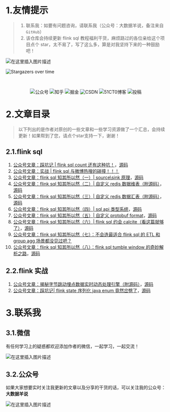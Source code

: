 # 1.友情提示

> 1. 联系我：如要有问题咨询，请联系我（公众号：大数据羊说，备注来自`GitHub`）
> 2. 该仓库会持续更新 flink sql 教程福利干货，麻烦路过的各位亲给这个项目点个 star，太不易了，写了这么多，算是对我坚持下来的一种鼓励吧！

![在这里插入图片描述](https://raw.githubusercontent.com/yangyichao-mango/yangyichao-mango.github.io/master/1631459281928.png)

![Stargazers over time](https://starchart.cc/yangyichao-mango/flink-study.svg)

<br>
<p align="center">
    <a href="#32公众号" style="text-decoration:none;">
        <img src="https://img.shields.io/badge/WeChat-%E5%85%AC%E4%BC%97%E5%8F%B7-green" alt="公众号" />
    </a>
    <a href="https://www.zhihu.com/people/onemango" target="_blank" style="text-decoration:none;">
        <img src="https://img.shields.io/badge/zhihu-%E7%9F%A5%E4%B9%8E-blue" alt="知乎" />
    </a>
    <a href="https://juejin.cn/user/562562548382926" target="_blank" style="text-decoration:none;">
        <img src="https://img.shields.io/badge/juejin-%E6%8E%98%E9%87%91-blue" alt="掘金" />
    </a>
    <a href="https://blog.csdn.net/qq_34608620?spm=1001.2014.3001.5343&type=blog" target="_blank" style="text-decoration:none;">
        <img src="https://img.shields.io/badge/csdn-CSDN-red" alt="CSDN" />
    </a>
    <a href="https://home.51cto.com/space?uid=15322900" target="_blank" style="text-decoration:none;">
        <img src="https://img.shields.io/badge/51cto-51CT0%E5%8D%9A%E5%AE%A2-orange" alt="51CT0博客" />
    <img src="https://img.shields.io/github/stars/yangyichao-mango/flink-study" alt="投稿">           
</p>

# 2.文章目录

> 以下列出的是作者对原创的一些文章和一些学习资源做了一个汇总，会持续更新！如果帮到了您，请点个star支持一下，谢谢！

## 2.1.flink sql

1. [公众号文章：踩坑记 | flink sql count 还有这种坑！](https://mp.weixin.qq.com/s/5XDkmuEIfHB_WsMHPeinkw)，[源码](https://github.com/yangyichao-mango/flink-study/tree/main/flink-examples-1.13/src/main/java/flink/examples/sql/_01/countdistincterror)
2. [公众号文章：实战 | flink sql 与微博热搜的碰撞！！！](https://mp.weixin.qq.com/s/GHLoWMBZxajA2nXPHhH8WA)
3. [公众号文章：flink sql 知其所以然（一）| source\sink 原理](https://mp.weixin.qq.com/s/xIXh8B_suAlKSp56aO5aEg)，[源码](https://github.com/yangyichao-mango/flink-study/tree/main/flink-examples-1.13/src/main/java/flink/examples/sql/_03/source_sink)
4. [公众号文章：flink sql 知其所以然（二）| 自定义 redis 数据维表（附源码）](https://mp.weixin.qq.com/s/b_zV_tGp5QJQjgnSaxNT_Q)，[源码](https://github.com/yangyichao-mango/flink-study/tree/main/flink-examples-1.13/src/main/java/flink/examples/sql/_03/source_sink)
5. [公众号文章：flink sql 知其所以然（三）| 自定义 redis 数据汇表（附源码）](https://mp.weixin.qq.com/s/7Fwey_AXNJ0jQZWfXvtNmw)，[源码](https://github.com/yangyichao-mango/flink-study/tree/main/flink-examples-1.13/src/main/java/flink/examples/sql/_03/source_sink)
6. [公众号文章：flink sql 知其所以然（四）| sql api 类型系统](https://mp.weixin.qq.com/s/aqDRWgr3Kim7lblx10JvtA)，[源码](https://github.com/yangyichao-mango/flink-study/tree/main/flink-examples-1.13/src/main/java/flink/examples/sql/_04/type)
7. [公众号文章：flink sql 知其所以然（五）| 自定义 protobuf format](https://mp.weixin.qq.com/s/STUC4trW-HA3cnrsqT-N6g)，[源码](https://github.com/yangyichao-mango/flink-study/tree/main/flink-examples-1.13/src/main/java/flink/examples/sql/_05/format/formats)
8. [公众号文章：flink sql 知其所以然（六）| flink sql 约会 calcite（看这篇就够了）](https://mp.weixin.qq.com/s/SxRKp368mYSKVmuduPoXFg)，[源码](https://github.com/yangyichao-mango/flink-study/tree/main/flink-examples-1.13/src/main/java/flink/examples/sql/_06/calcite)
9. [公众号文章：flink sql 知其所以然（七）：不会连最适合 flink sql 的 ETL 和 group agg 场景都没见过吧？](https://github.com/yangyichao-mango/flink-study/tree/main/flink-examples-1.13/src/main/java/flink/examples/sql/_07/query)
10. [公众号文章：flink sql 知其所以然（八）：flink sql tumble window 的奇妙解析之路](https://mp.weixin.qq.com/s/IRmt8dWmxAmbBh696akHdw)，[源码](https://github.com/yangyichao-mango/flink-study/tree/main/flink-examples-1.13/src/main/java/flink/examples/sql/_07/query/_04_window)

## 2.2.flink 实战

1. [公众号文章：揭秘字节跳动埋点数据实时动态处理引擎（附源码）](https://mp.weixin.qq.com/s/PoK0XOA9OHIDJezb1fLOMw)，[源码](https://github.com/yangyichao-mango/flink-study/tree/main/flink-examples-1.13/src/main/java/flink/examples/datastream/_01/bytedance/split)
2. [公众号文章：踩坑记| flink state 序列化 java enum 竟然岔劈了](https://mp.weixin.qq.com/s/YElwTL-wzo2UVVIsIH_9YA)，[源码](https://github.com/yangyichao-mango/flink-study/tree/main/flink-examples-1.13/src/main/java/flink/examples/datastream/_03/enums_state)

# 3.联系我

## 3.1.微信

有任何学习上的疑惑都欢迎添加作者的微信，一起学习，一起交流！

![在这里插入图片描述](https://raw.githubusercontent.com/yangyichao-mango/yangyichao-mango.github.io/master/1.png)

## 3.2.公众号

如果大家想要实时关注我更新的文章以及分享的干货的话，可以关注我的公众号：**大数据羊说**

![在这里插入图片描述](https://raw.githubusercontent.com/yangyichao-mango/yangyichao-mango.github.io/master/2.png)
